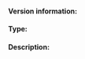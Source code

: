 <!--
Welcome to the go-ipfs bug tracker. This is for you! Please read, and then delete this text before posting it.

If you haven't yet searched the issue tracker for an existing report concerning your issue, please do so now.

The go-ipfs issues are only for bug reports and directly actionable feature requests. Read https://github.com/ipfs/community/blob/master/contributing.md#reporting-issues if your issue doesn't fit either of those categories.

* If you have a *SUPPORT QUESTION*, please direct it to our forum at https://discuss.ipfs.io.
* If you want to discuss a design idea related to ipfs but not directly related to the go implementation, please file an issue at https://github.com/ipfs/ipfs.
-->

#### Version information:
<!--
Output From `ipfs version --all`

If your version is older than *0.4.11* please update and re-check if the problem persists.

If you can't run `ipfs version --all` or that command fails, include as much information as you can: IPFS version, computer architecture (e.g., Intel x86 64bit), operating system, etc.
-->

#### Type:
<!--

- "bug": If what you are filing is a bug.
- "feature": If you'd like to suggest a feature.
- "enhancement ": If you'd like to suggest an improvement on to existing feature.
- "test failure": If the tests are failing
- "doc": If it's related to missing/incorrect documentation.
- "meta": If its a meta issue about this project/this repository/issue tracker.

Feel free to choose your own category if none of these fit your needs. However, be careful, that may indicate that your issue doesn't belong in this repo.

-->

#### Description:
<!--
This is where you get to tell us what went wrong or what feature you need. When doing so, please make sure to include *all* relavent information.

When requesting a feature, please be sure to include:

* Your motivation. Why do you need the feature?
* How the feature should work.

When reporting a bug, please try to include:

* What you were doing when you experienced the bug.
* Any error messages you saw, *where* you saw them, and what you believe may have caused them (if you have any ideas).
* When possible, steps to reliably produce the bug.
-->
